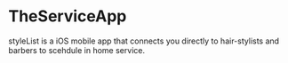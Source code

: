 # TheServiceApp

<p align="center"
  <img src="https://user-images.githubusercontent.com/43770152/55572518-bf5bd480-56d5-11e9-8d84-ac654ef9d95b.png" />
</p>


styleList is a iOS mobile app that connects you directly to hair-stylists and barbers to scehdule in home service. 
